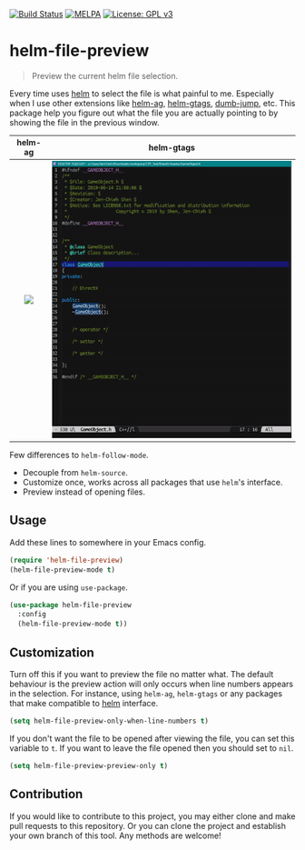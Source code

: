 [![Build Status](https://travis-ci.com/jcs090218/helm-file-preview.svg?branch=master)](https://travis-ci.com/jcs090218/helm-file-preview)
[![MELPA](https://melpa.org/packages/helm-file-preview-badge.svg)](https://melpa.org/#/helm-file-preview)
[![License: GPL v3](https://img.shields.io/badge/License-GPL%20v3-blue.svg)](https://www.gnu.org/licenses/gpl-3.0)


# helm-file-preview
> Preview the current helm file selection.

Every time uses [helm](https://github.com/emacs-helm/helm) 
to select the file is what painful to me. Especially when 
I use other extensions like 
[helm-ag](https://github.com/syohex/emacs-helm-ag), 
[helm-gtags](https://github.com/syohex/emacs-helm-gtags), 
[dumb-jump](https://github.com/jacktasia/dumb-jump#alternatives), 
etc. This package help you figure out what the file you are 
actually pointing to by showing the file in the previous window.

| helm-ag | helm-gtags |
|:---:|:---:|
|<img src="./screenshot/helm-ag-preview-demo.gif"/> | <img src="./screenshot/helm-gtags-preview-demo.gif"/>|

Few differences to `helm-follow-mode`.
* Decouple from `helm-source`.
* Customize once, works across all packages that use `helm`'s interface.
* Preview instead of opening files.


## Usage

Add these lines to somewhere in your Emacs config.
```el
(require 'helm-file-preview)
(helm-file-preview-mode t)
```
Or if you are using `use-package`.
```el
(use-package helm-file-preview
  :config
  (helm-file-preview-mode t))
```


## Customization

Turn off this if you want to preview the file no matter what. 
The default behaviour is the preview action will only occurs 
when line numbers appears in the selection. For instance, 
using `helm-ag`, `helm-gtags` or any packages that 
make compatible to [helm](https://github.com/emacs-helm/helm) 
interface.

```el
(setq helm-file-preview-only-when-line-numbers t)
```

If you don't want the file to be opened after viewing the file, 
you can set this variable to `t`. If you want to leave the file 
opened then you should set to `nil`.

```el
(setq helm-file-preview-preview-only t)
```


## Contribution

If you would like to contribute to this project, you may either
clone and make pull requests to this repository. Or you can
clone the project and establish your own branch of this tool.
Any methods are welcome!
